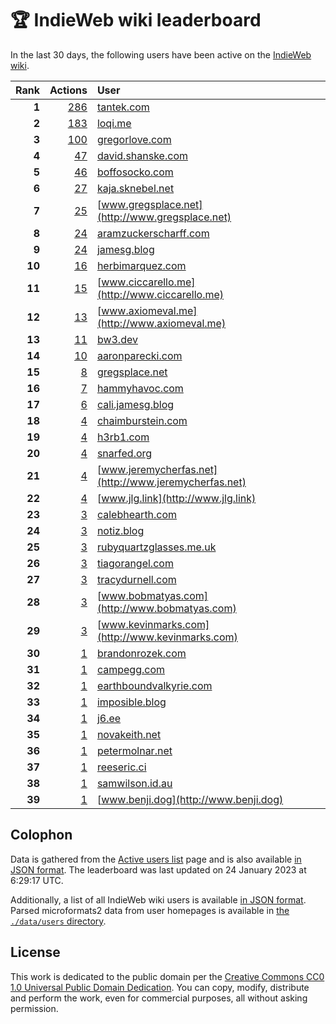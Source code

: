 # 🏆 IndieWeb wiki leaderboard

In the last 30 days, the following users have been active on the [IndieWeb wiki](https://indieweb.org).

| Rank | Actions | User |
|-----:|--------:|:-----|
| **1** | [286](https://indieweb.org/Special:Contributions/Tantek.com) | [tantek.com](http://tantek.com) |
| **2** | [183](https://indieweb.org/Special:Contributions/Loqi.me) | [loqi.me](http://loqi.me) |
| **3** | [100](https://indieweb.org/Special:Contributions/Gregorlove.com) | [gregorlove.com](http://gregorlove.com) |
| **4** | [47](https://indieweb.org/Special:Contributions/David.shanske.com) | [david.shanske.com](http://david.shanske.com) |
| **5** | [46](https://indieweb.org/Special:Contributions/Boffosocko.com) | [boffosocko.com](http://boffosocko.com) |
| **6** | [27](https://indieweb.org/Special:Contributions/Kaja.sknebel.net) | [kaja.sknebel.net](http://kaja.sknebel.net) |
| **7** | [25](https://indieweb.org/Special:Contributions/Www.gregsplace.net) | [www.gregsplace.net](http://www.gregsplace.net) |
| **8** | [24](https://indieweb.org/Special:Contributions/Aramzuckerscharff.com) | [aramzuckerscharff.com](http://aramzuckerscharff.com) |
| **9** | [24](https://indieweb.org/Special:Contributions/Jamesg.blog) | [jamesg.blog](http://jamesg.blog) |
| **10** | [16](https://indieweb.org/Special:Contributions/Herbimarquez.com) | [herbimarquez.com](http://herbimarquez.com) |
| **11** | [15](https://indieweb.org/Special:Contributions/Www.ciccarello.me) | [www.ciccarello.me](http://www.ciccarello.me) |
| **12** | [13](https://indieweb.org/Special:Contributions/Www.axiomeval.me) | [www.axiomeval.me](http://www.axiomeval.me) |
| **13** | [11](https://indieweb.org/Special:Contributions/Bw3.dev) | [bw3.dev](http://bw3.dev) |
| **14** | [10](https://indieweb.org/Special:Contributions/Aaronparecki.com) | [aaronparecki.com](http://aaronparecki.com) |
| **15** | [8](https://indieweb.org/Special:Contributions/Gregsplace.net) | [gregsplace.net](http://gregsplace.net) |
| **16** | [7](https://indieweb.org/Special:Contributions/Hammyhavoc.com) | [hammyhavoc.com](http://hammyhavoc.com) |
| **17** | [6](https://indieweb.org/Special:Contributions/Cali.jamesg.blog) | [cali.jamesg.blog](http://cali.jamesg.blog) |
| **18** | [4](https://indieweb.org/Special:Contributions/Chaimburstein.com) | [chaimburstein.com](http://chaimburstein.com) |
| **19** | [4](https://indieweb.org/Special:Contributions/H3rb1.com) | [h3rb1.com](http://h3rb1.com) |
| **20** | [4](https://indieweb.org/Special:Contributions/Snarfed.org) | [snarfed.org](http://snarfed.org) |
| **21** | [4](https://indieweb.org/Special:Contributions/Www.jeremycherfas.net) | [www.jeremycherfas.net](http://www.jeremycherfas.net) |
| **22** | [4](https://indieweb.org/Special:Contributions/Www.jlg.link) | [www.jlg.link](http://www.jlg.link) |
| **23** | [3](https://indieweb.org/Special:Contributions/Calebhearth.com) | [calebhearth.com](http://calebhearth.com) |
| **24** | [3](https://indieweb.org/Special:Contributions/Notiz.blog) | [notiz.blog](http://notiz.blog) |
| **25** | [3](https://indieweb.org/Special:Contributions/Rubyquartzglasses.me.uk) | [rubyquartzglasses.me.uk](http://rubyquartzglasses.me.uk) |
| **26** | [3](https://indieweb.org/Special:Contributions/Tiagorangel.com) | [tiagorangel.com](http://tiagorangel.com) |
| **27** | [3](https://indieweb.org/Special:Contributions/Tracydurnell.com) | [tracydurnell.com](http://tracydurnell.com) |
| **28** | [3](https://indieweb.org/Special:Contributions/Www.bobmatyas.com) | [www.bobmatyas.com](http://www.bobmatyas.com) |
| **29** | [3](https://indieweb.org/Special:Contributions/Www.kevinmarks.com) | [www.kevinmarks.com](http://www.kevinmarks.com) |
| **30** | [1](https://indieweb.org/Special:Contributions/Brandonrozek.com) | [brandonrozek.com](http://brandonrozek.com) |
| **31** | [1](https://indieweb.org/Special:Contributions/Campegg.com) | [campegg.com](http://campegg.com) |
| **32** | [1](https://indieweb.org/Special:Contributions/Earthboundvalkyrie.com) | [earthboundvalkyrie.com](http://earthboundvalkyrie.com) |
| **33** | [1](https://indieweb.org/Special:Contributions/Imposible.blog) | [imposible.blog](http://imposible.blog) |
| **34** | [1](https://indieweb.org/Special:Contributions/J6.ee) | [j6.ee](http://j6.ee) |
| **35** | [1](https://indieweb.org/Special:Contributions/Novakeith.net) | [novakeith.net](http://novakeith.net) |
| **36** | [1](https://indieweb.org/Special:Contributions/Petermolnar.net) | [petermolnar.net](http://petermolnar.net) |
| **37** | [1](https://indieweb.org/Special:Contributions/Reeseric.ci) | [reeseric.ci](http://reeseric.ci) |
| **38** | [1](https://indieweb.org/Special:Contributions/Samwilson.id.au) | [samwilson.id.au](http://samwilson.id.au) |
| **39** | [1](https://indieweb.org/Special:Contributions/Www.benji.dog) | [www.benji.dog](http://www.benji.dog) |


## Colophon

Data is gathered from the [Active users list](https://indieweb.org/Special:ActiveUsers) page and is also available [in JSON format](https://github.com/jgarber623/indieweb-wiki-leaderboard/blob/main/data/leaderboard.json). The leaderboard was last updated on 24 January 2023 at 6:29:17 UTC.

Additionally, a list of all IndieWeb wiki users is available [in JSON format](https://github.com/jgarber623/indieweb-wiki-leaderboard/blob/main/data/users.json). Parsed microformats2 data from user homepages is available in [the `./data/users` directory](https://github.com/jgarber623/indieweb-wiki-leaderboard/blob/main/data/users).

## License

This work is dedicated to the public domain per the [Creative Commons CC0 1.0 Universal Public Domain Dedication](https://creativecommons.org/publicdomain/zero/1.0/). You can copy, modify, distribute and perform the work, even for commercial purposes, all without asking permission.
